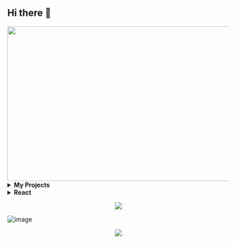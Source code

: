 ## Hi there 👋
  
<div align="center">
    <img src="https://i.gifer.com/CCNN.gif" width="1000" height="350" />
</div>

<details><summary><b>My Projects </b></summary>
  <ul>
    <li><a href="https://github.com/VladRevucki/Alivio_page">Alivio page</a></li>
    <li><a href="https://github.com/VladRevucki/Aivazovski_page">Aivazovski page</a></li>
    <li><a href="https://vladrevucki.github.io/Live-streaming">Live streaming page</a></li>
    <li><a href="https://github.com/VladRevucki/Lionic">Lionic</a></li>
    <li><a href="https://github.com/VladRevucki/Hotels">Hotels page</a></li>
    <li><a href="https://github.com/VladRevucki/Evklid">Evklid page</a></li>
    <li><a href="https://github.com/VladRevucki/radio-W-Wave">Radio-W-Wave</a></li>
    <li><a href="https://github.com/VladRevucki/skillbox">Skillbox page</a></li>
    <li><a href="https://github.com/VladRevucki/List-films">List-films</a></li>
    <li><a href="https://github.com/VladRevucki/github-pages">Application with the ability to manipulate data in a table</a></li>
  </ul>
</details>

<details><summary><b>React</b></summary>  
  <ul>
    <li><a href="https://react-cards-app-yw1h.onrender.com">React App</a></li>
  </ul>  
</details>

<p align="center">
  <a href="https://skillicons.dev">
    <img src="https://skillicons.dev/icons?i=html,css,js,sass,ts,react,vite,nodejs,nextjs,npm,bootstrap,git,figma,vscode" />
  </a>
</p>

![image](https://img.shields.io/badge/lenovo%20laptop-E2231A?style=for-the-badge&logo=lenovo&logoColor=white)
<p align="center">
    <img src="https://img.shields.io/badge/lenovo%20laptop-E2231A?style=for-the-badge&logo=lenovo&logoColor=white" />
</p>
